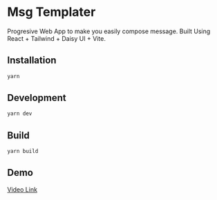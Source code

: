 # Msg Templater

Progresive Web App to make you easily compose message. 
Built Using React + Tailwind + Daisy UI + Vite.

## Installation

```sh
yarn
```

## Development

```sh
yarn dev
```

## Build

```sh
yarn build
```

## Demo

[Video Link](https://www.youtube.com/watch?v=pJ8rvNS1qdI&pp=sAQA)
